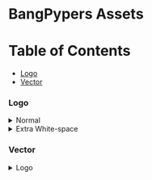 # BangPypers Assets

# Table of Contents

- [Logo](#logo)
- [Vector](#vector)


### Logo

<details><summary>Normal</summary>
<p>

<img src="https://bangpypers.github.io/assets/logo/bangpypers.png" height="100">

</p>
</details>

<details><summary>Extra White-space</summary>
<p>

<img src="https://bangpypers.github.io/assets/logo/bangpypers-square-large.png" height="100">

</p>
</details>


### Vector

<details><summary>Logo</summary>
<p>

<img src="https://bangpypers.github.io/assets/vector/bangpypers.svg" height="100">

</p>
</details>
